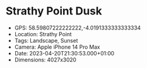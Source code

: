# Strathy Point Dusk

- GPS: 58.59807222222222,-4.0191333333333334
- Location: Strathy Point
- Tags: Landscape, Sunset
- Camera: Apple iPhone 14 Pro Max
- Date: 2023-04-20T21:30:53.000+01:00
- Dimensions: 4027x3020
